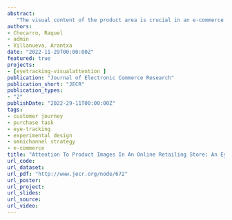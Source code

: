 ```yaml
---
abstract: 
   "The visual content of the product area is crucial in an e-commerce site. This paper studies the differences in attention to product images in the product area in e-commerce sites considering the effects of purchase stage and product category. Attention to product images on websites is measured using eye-tracking in two experiments with 58 students and 66 subjects, with four product categories and four purchase tasks in each one. Our results show that pictures, in general, attract attention first, before the product names and price information. Furthermore, images attract less total attention than textual information. Images attract less attention when they are not crucial for completing the task, such as when purchasing a determined product or when locating product tracking information. Younger people (less than 30) spend much less time viewing the product pictures than older age groups (50 or more). According to our results, e-retailers could improve their sites’ performance by adapting the products’ presentation to the purchase tasks and visitor characteristics."
authors:
- Chocarro, Raquel
- admin
- Villanueva, Arantxa
date: "2022-11-29T00:00:00Z"
featured: true
projects:
- [eyetracking-visualattention ]
publication: "Journal of Electronic Commerce Research"
publication_short: "JECR"
publication_types:
- "2"
publishDate: "2022-29-11T00:00:00Z"
tags:
- customer journey
- purchase task
- eye-tracking
- experimental design
- omnichannel strategy
- e-commerce
title: "Attention To Product Images In An Online Retailing Store: An Eye-Tracking Study Considering Consumer Goals And Type Of Product"
url_code: 
url_dataset: 
url_pdf: "http://www.jecr.org/node/672"
url_poster: 
url_project: 
url_slides: 
url_source: 
url_video: 
---
```




